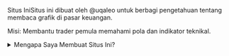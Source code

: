 Situs IniSitus ini dibuat oleh @uqaleo
 untuk berbagi pengetahuan tentang membaca grafik di pasar keuangan.
 
 Misi: Membantu trader pemula memahami pola dan indikator teknikal.

<details>
  <summary> Mengapa Saya Membuat Situs Ini?</summary>
  <p>Saya ingin mendokumentasikan pengalaman saya di pasar keuangan dan membantu orang lain belajar.</p>
  <p>"Pengetahuan adalah investasi terbaik." – Benjamin Franklin</p>
</details>

